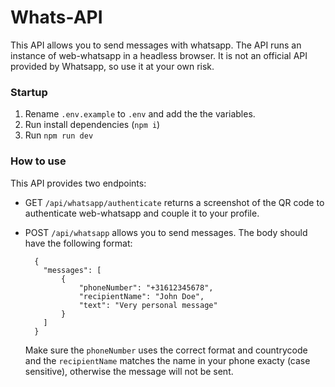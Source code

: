 # Whats-API

This API allows you to send messages with whatsapp. The API runs an instance of web-whatsapp in a headless browser. It is not an official API provided by Whatsapp, so use it at your own risk.

### Startup

1. Rename `.env.example` to `.env` and add the the variables.
2. Run install dependencies (`npm i`)
3. Run `npm run dev`

### How to use

This API provides two endpoints:

- GET `/api/whatsapp/authenticate` returns a screenshot of the QR code to authenticate web-whatsapp and couple it to your profile.
- POST `/api/whatsapp` allows you to send messages. The body should have the following format:

  ```
    {
      "messages": [
          {
              "phoneNumber": "+31612345678",
              "recipientName": "John Doe",
              "text": "Very personal message"
          }
      ]
    }
  ```

  Make sure the `phoneNumber` uses the correct format and countrycode and the `recipientName` matches the name in your phone exacty (case sensitive), otherwise the message will not be sent.
